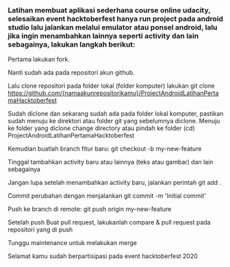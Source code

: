 ### Latihan membuat aplikasi sederhana course online udacity, selesaikan event hacktoberfest hanya run project pada android studio lalu jalankan melalui emulator atau ponsel android, lalu jika ingin menambahkan lainnya seperti activity dan lain sebagainya, lakukan langkah berikut:



Pertama lakukan fork.

Nanti sudah ada pada repositori akun github.

Lalu clone repositori pada folder lokal (folder komputer) lakukan git clone https://github.com/{namaakunrepositorikamu}/ProjectAndroidLatihanPertamaHacktoberfest

Sudah diclone dan sekarang sudah ada pada folder lokal komputer, pastikan sudah menuju ke direktori atau folder git yang sebelumnya diclone. Menuju ke folder yang diclone change directory atau pindah ke folder (cd) ProjectAndroidLatihanPertamaHacktoberfest

Kemudian buatlah branch fitur baru: git checkout -b my-new-feature

Tinggal tambahkan activity baru atau lainnya (teks atau gambar) dan lain sebagainya

Jangan lupa setelah menambahkan activity baru, jalankan perintah git add .

Commit perubahan dengan menjalankan git commit -m 'Initial commit'

Push ke branch di remote: git push origin my-new-feature

Setelah push Buat pull request, lakukanlah compare & pull request pada repositori yang di push

Tunggu maintenance untuk melakukan merge

Selamat kamu sudah berpartisipasi pada event hacktoberfest 2020
